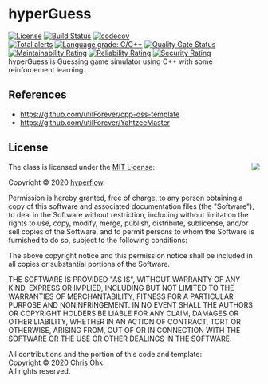# hyperGuess
[![License](https://img.shields.io/badge/Licence-MIT-blue.svg)](https://github.com/hyp3rflow/hyperGuess/blob/master/LICENSE) 
[![Build Status](https://travis-ci.com/hyp3rflow/hyperGuess.svg?branch=master)](https://travis-ci.com/hyp3rflow/hyperGuess)
[![codecov](https://codecov.io/gh/hyp3rflow/hyperGuess/branch/master/graph/badge.svg)](https://codecov.io/gh/hyp3rflow/hyperGuess)  
[![Total alerts](https://img.shields.io/lgtm/alerts/g/hyp3rflow/hyperGuess.svg?logo=lgtm&logoWidth=18)](https://lgtm.com/projects/g/hyp3rflow/hyperGuess/alerts/)
[![Language grade: C/C++](https://img.shields.io/lgtm/grade/cpp/g/hyp3rflow/hyperGuess.svg?logo=lgtm&logoWidth=18)](https://lgtm.com/projects/g/hyp3rflow/hyperGuess/context:cpp)
[![Quality Gate Status](https://sonarcloud.io/api/project_badges/measure?project=hyp3rflow_hyperGuess&metric=alert_status)](https://sonarcloud.io/dashboard?id=hyp3rflow_hyperGuess)  
[![Maintainability Rating](https://sonarcloud.io/api/project_badges/measure?project=hyp3rflow_hyperGuess&metric=sqale_rating)](https://sonarcloud.io/dashboard?id=hyp3rflow_hyperGuess)
[![Reliability Rating](https://sonarcloud.io/api/project_badges/measure?project=hyp3rflow_hyperGuess&metric=reliability_rating)](https://sonarcloud.io/dashboard?id=hyp3rflow_hyperGuess)
[![Security Rating](https://sonarcloud.io/api/project_badges/measure?project=hyp3rflow_hyperGuess&metric=security_rating)](https://sonarcloud.io/dashboard?id=hyp3rflow_hyperGuess)  
hyperGuess is Guessing game simulator using C++ with some reinforcement learning.

## References

- https://github.com/utilForever/cpp-oss-template
- https://github.com/utilForever/YahtzeeMaster

## License

<img align="right" src="http://opensource.org/trademarks/opensource/OSI-Approved-License-100x137.png">

The class is licensed under the [MIT License](http://opensource.org/licenses/MIT):

Copyright &copy; 2020 [hyperflow](http://www.github.com/hyp3rflow).

Permission is hereby granted, free of charge, to any person obtaining a copy of this software and associated documentation files (the "Software"), to deal in the Software without restriction, including without limitation the rights to use, copy, modify, merge, publish, distribute, sublicense, and/or sell copies of the Software, and to permit persons to whom the Software is furnished to do so, subject to the following conditions:

The above copyright notice and this permission notice shall be included in all copies or substantial portions of the Software.

THE SOFTWARE IS PROVIDED "AS IS", WITHOUT WARRANTY OF ANY KIND, EXPRESS OR IMPLIED, INCLUDING BUT NOT LIMITED TO THE WARRANTIES OF MERCHANTABILITY, FITNESS FOR A PARTICULAR PURPOSE AND NONINFRINGEMENT. IN NO EVENT SHALL THE AUTHORS OR COPYRIGHT HOLDERS BE LIABLE FOR ANY CLAIM, DAMAGES OR OTHER LIABILITY, WHETHER IN AN ACTION OF CONTRACT, TORT OR OTHERWISE, ARISING FROM, OUT OF OR IN CONNECTION WITH THE SOFTWARE OR THE USE OR OTHER DEALINGS IN THE SOFTWARE.

All contributions and the portion of this code and template:  
Copyright &copy; 2020 [Chris Ohk](http://www.github.com/utilForever).  
All rights reserved.
